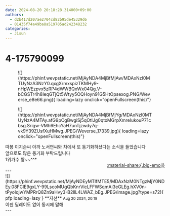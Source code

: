 ```yaml
---
date: 2024-08-20 20:18:28.314000+09:00
authors:
  - d2b417d207ae2704cd82b95de45329d6
  - 01435f74a49ba8a519705ad242348232
categories:
  - Jisun
---
```


# 4-175790099

<div class="post-container" markdown="1">
<div class="content-container md-sidebar__scrollwrap" markdown="1">


<figure markdown="1">
![](https://phinf.wevpstatic.net/MjAyNDA4MjBfMjAw/MDAxNzI0MTUyNzA3NzY0.qxgXrmxspizTKMHy9-nHpWEzpvx5zRP4dWWBQxWx04Qg.V-bCGSTr4h8IeqGTjQt5Wtyy5OQHoyn91G5HtOpsexog.PNG/Weverse_e8e66.png){ loading=lazy onclick="openFullscreen(this)"}
</figure>

<figure markdown="1">
![](https://phinf.wevpstatic.net/MjAyNDA4MjBfMjYg/MDAxNzI0MTUyNzA4MTAy.afG9pCgBwgiSj5qOtIJg0qtxMGrpXmreIukouP71cbsg.Srigw-VMh6EhcYaH7unTjzwdy7q-vk9Y39ZUsfXuHMwg.JPEG/Weverse_17339.jpg){ loading=lazy onclick="openFullscreen(this)"}
</figure>
따봉 이지순씨 아까 노서연씨와 차에서 또 동기화하셨다는 소식을 들었습니다<br>앞으로도 많은 동기화 부탁드립니다<br>1위가수 짱~~^^*

</div>
</div>

<div style="text-align: right;" markdown="1">
<a href="https://weverse.io/fromis9/fanpost/4-175790099" style="text-align: right;">:material-share:{.big-emoji}</a>
</div>
---

<div class="comments-container md-sidebar__scrollwrap" markdown="1">
<div class="comment" markdown="1">
<div class='id-container' markdown="1">
![](https://phinf.wevpstatic.net/MjAyNDEyMTlfMTE5/MDAxNzM0NTgzMjY0NDEy.08FClE9gxLY-99LscoMUgQbKnrVicLFFWSqmAi3eGLEg.hXV0n-tPyoIqjwYMPRrQ8Zn9aHvy3-B2llL4LWAZ_bEg.JPEG/image.jpg?type=s72){ pfp loading=lazy }
**<span class="artist">지선</span>** <small>Aug 20 2024, 20:19</small><br>
</div>
<div class='comment-body' markdown="1">
이젠 딜레이도 없어 동시에 말해
</div>
</div>
</div>
---
